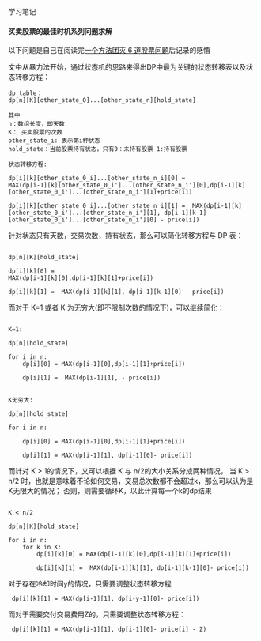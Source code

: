 学习笔记

#### 买卖股票的最佳时机系列问题求解
以下问题是自己在阅读完[一个方法团灭 6 道股票问题](https://leetcode-cn.com/problems/best-time-to-buy-and-sell-stock/solution/yi-ge-fang-fa-tuan-mie-6-dao-gu-piao-wen-ti-by-l-3/)后记录的感悟

文中从暴力法开始，通过状态机的思路来得出DP中最为关键的状态转移表以及状态转移方程：

```
dp table： 
dp[n][K][other_state_0]...[other_state_n][hold_state]

其中
n：数组长度，即天数
K： 买卖股票的次数
other_state_i: 表示第i种状态
hold_state：当前股票持有状态，只有0：未持有股票 1:持有股票

状态转移方程:

dp[i][k][other_state_0_i]...[other_state_n_i][0] = 
MAX(dp[i-1][k][other_state_0_i']...[other_state_n_i'][0],dp[i-1][k][other_state_0_i']...[other_state_n_i'][1]+price[i])

dp[i][k][other_state_0_i]...[other_state_n_i][1] =  MAX(dp[i-1][k][other_state_0_i']...[other_state_n_i'][1], dp[i-1][k-1][other_state_0_i']...[other_state_n_i'][0] - price[i])

```

针对状态只有天数，交易次数，持有状态，那么可以简化转移方程与 DP 表：

```

dp[n][K][hold_state]

dp[i][k][0] = 
MAX(dp[i-1][k][0],dp[i-1][k][1]+price[i])

dp[i][k][1] =  MAX(dp[i-1][k][1], dp[i-1][k-1][0] - price[i])

```

而对于 K=1 或者 K 为无穷大(即不限制次数的情况下)，可以继续简化：

```

K=1:

dp[n][hold_state]

for i in n:
	dp[i][0] = MAX(dp[i-1][0],dp[i-1][1]+price[i])

	dp[i][1] =  MAX(dp[i-1][1], - price[i])

```

```

K无穷大:

dp[n][hold_state]

for i in n:

	dp[i][0] = MAX(dp[i-1][0],dp[i-1][1]+price[i])

	dp[i][1] = MAX(dp[i-1][1], dp[i-1][0]- price[i])

```

而针对 K > 1的情况下，又可以根据 K 与 n/2的大小关系分成两种情况，
当 K > n/2 时，也就是意味着不论如何交易，交易总次数都不会超过k，那么可以认为是K无限大的情况；
否则，则需要循环K，以此计算每一个k的dp结果

```

K < n/2

dp[n][K][hold_state]

for i in n:
	for k in K:
		dp[i][k][0] = MAX(dp[i-1][k][0],dp[i-1][k][1]+price[i])

		dp[i][k][1] =  MAX(dp[i-1][k][1], dp[i-1][k-1][0]- price[i])

```

对于存在冷却时间y的情况，只需要调整状态转移方程

```
 dp[i][k][1] = MAX(dp[i-1][1], dp[i-y-1][0]- price[i])

```

而对于需要交付交易费用Z的，只需要调整状态转移方程：

```
 dp[i][k][1] = MAX(dp[i-1][1], dp[i-1][0]- price[i] - Z)

```


